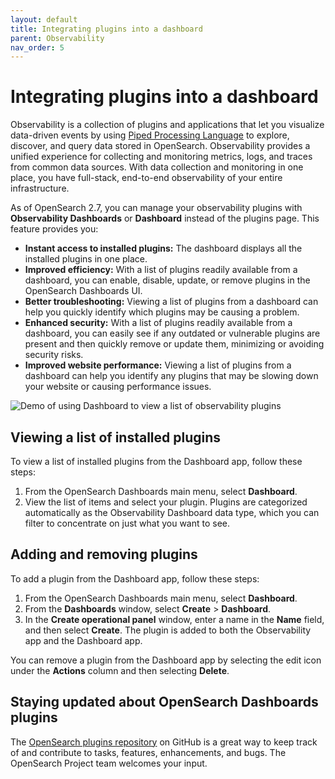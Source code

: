 ```yaml
---
layout: default
title: Integrating plugins into a dashboard
parent: Observability
nav_order: 5
---
```


# Integrating plugins into a dashboard

Observability is a collection of plugins and applications that let you visualize data-driven events by using [Piped Processing Language]({{site.url}}{{site.baseurl}}/search-plugins/sql/ppl/index/) to explore, discover, and query data stored in OpenSearch. Observability provides a unified experience for collecting and monitoring metrics, logs, and traces from common data sources. With data collection and monitoring in one place, you have full-stack, end-to-end observability of your entire infrastructure. 

As of OpenSearch 2.7, you can manage your observability plugins with **Observability Dashboards** or **Dashboard** instead of the plugins page. This feature provides you:

- **Instant access to installed plugins:** The dashboard displays all the installed plugins in one place.
- **Improved efficiency:** With a list of plugins readily available from a dashboard, you can enable, disable, update, or remove plugins in the OpenSearch Dashboards UI.
- **Better troubleshooting:** Viewing a list of plugins from a dashboard can help you quickly identify which plugins may be causing a problem.
- **Enhanced security:** With a list of plugins readily available from a dashboard, you can easily see if any outdated or vulnerable plugins are present and then quickly remove or update them, minimizing or avoiding security risks.
- **Improved website performance:** Viewing a list of plugins from a dashboard can help you identify any plugins that may be slowing down your website or causing performance issues.

![Demo of using Dashboard to view a list of observability plugins](https://user-images.githubusercontent.com/105296784/234345611-50beb9a6-6118-449a-b015-b9f9e90b525e.gif)

## Viewing a list of installed plugins

To view a list of installed plugins from the Dashboard app, follow these steps:

1. From the OpenSearch Dashboards main menu, select **Dashboard**.
2. View the list of items and select your plugin. Plugins are categorized automatically as the Observability Dashboard data type, which you can filter to concentrate on just what you want to see.

## Adding and removing plugins

To add a plugin from the Dashboard app, follow these steps:

1. From the OpenSearch Dashboards main menu, select **Dashboard**.
2. From the **Dashboards** window, select **Create** > **Dashboard**.
3. In the **Create operational panel** window, enter a name in the **Name** field, and then select **Create**. The plugin is added to both the Observability app and the Dashboard app.

You can remove a plugin from the Dashboard app by selecting the edit icon under the **Actions** column and then selecting **Delete**.

 ## Staying updated about OpenSearch Dashboards plugins

The [OpenSearch plugins repository](https://github.com/opensearch-project/opensearch-plugins) on GitHub is a great way to keep track of and contribute to tasks, features, enhancements, and bugs. The OpenSearch Project team welcomes your input.
